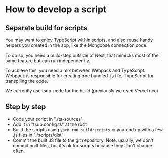 # How to develop a script

## Separate build for scripts

You may want to enjoy TypeScript within scripts, and also reuse
handy helpers you created in the app, like the Mongoose connection code.

To do so, you need a build-step outside of Next, that mimicks most of the same feature
but can run independently.

To achieve this, you need a mix between Webpack and TypeScript. Webpack is responsible
for creating one bundled .js file, TypeScript for transpiling the code.

We currently use tsup-node for the build (previously we used Vercel ncc)

## Step by step

- Code your script in "./ts-sources"
- Add it in "tsup.config.ts" at the root
- Build the scripts using `yarn run build:scripts` => you end up with a few .js files in "./scripts/dist"
- Commit the built JS file to the git repository. Note: usually, we don't commit built files,
but it's ok for scripts because they don't change often.
